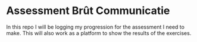 # Assessment Brût Communicatie
In this repo I will be logging my progression for the assessment I need to make. 
This will also work as a platform to show the results of the exercises. 